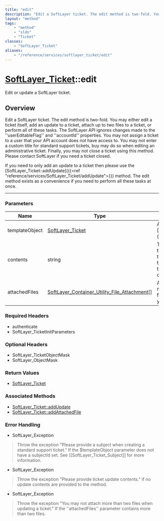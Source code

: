 ```yaml
---
title: "edit"
description: "Edit a SoftLayer ticket. The edit method is two-fold. You may either edit a ticket itself, add an update to a ticket, at... "
layout: "method"
tags:
    - "method"
    - "sldn"
    - "Ticket"
classes:
    - "SoftLayer_Ticket"
aliases:
    - "/reference/services/softlayer_ticket/edit"
---
```

# [SoftLayer_Ticket](/reference/services/SoftLayer_Ticket)::edit


Edit or update a SoftLayer ticket.


## Overview 
Edit a SoftLayer ticket. The edit method is two-fold. You may either edit a ticket itself, add an update to a ticket, attach up to two files to a ticket, or perform all of these tasks. The SoftLayer API ignores changes made to the ''userEditableFlag''  and ''accountId'' properties. You may not assign a ticket to a user that your API account does not have access to. You may not enter a custom title for standard support tickets, buy may do so when editing an administrative ticket. Finally, you may not close a ticket using this method. Please contact SoftLayer if you need a ticket closed. 

If you need to only add an update to a ticket then please use the [SoftLayer_Ticket::addUpdate]({{<ref "reference/services/SoftLayer_Ticket/addUpdate">}}) method. The edit method exists as a convenience if you need to perform all these tasks at once. 

-----

### Parameters 
|Name | Type | Description |
| --- | --- | --- |
|templateObject| <a href='/reference/datatypes/SoftLayer_Ticket'>SoftLayer_Ticket </a>| A skeleton [[SoftLayer_Ticket (type)|SoftLayer_Ticket]] object containing the data of the ticket you wish to submit.|
|contents| string| The contents of the first update of the ticket. This is typically the ticket's problem description.|
|attachedFiles| <a href='/reference/datatypes/SoftLayer_Container_Utility_File_Attachment'>SoftLayer_Container_Utility_File_Attachment[] </a>| An array of no more than two files to attach to your ticket.|


### Required Headers
* authenticate
* SoftLayer_TicketInitParameters


### Optional Headers
* SoftLayer_TicketObjectMask
* SoftLayer_ObjectMask

### Return Values
* <a href='/reference/datatypes/SoftLayer_Ticket'>SoftLayer_Ticket </a>


### Associated Methods

*  [SoftLayer_Ticket::addUpdate](/reference/services/SoftLayer_Ticket/addUpdate )
*  [SoftLayer_Ticket::addAttachedFile](/reference/services/SoftLayer_Ticket/addAttachedFile )



### Error Handling

* SoftLayer_Exception 

> Throw the exception "Please provide a subject when creating a standard support ticket." If the $templateObject parameter does not have a subjectId set. See [[SoftLayer_Ticket_Subject]] for more information. 

* SoftLayer_Exception 

> Throw the exception "Please provide ticket update contents." if no update contents are provided to the method. 

* SoftLayer_Exception 

> Throw the exception "You may not attach more than two files when updating a ticket." If the ''attachedFiles'' parameter contains more than two files. 



